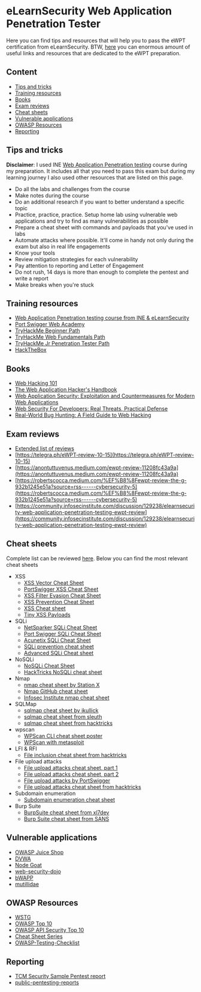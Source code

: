 # eLearnSecurity Web Application Penetration Tester

Here you can find tips and resources that will help you to pass the eWPT certification from eLearnSecurity.
BTW, [here](https://github.com/CyberSecurityUP/eWPT-Preparation) you can enormous amount of useful links and resources
that are dedicated to the eWPT preparation.


## Content
- [Tips and tricks](#tips-and-tricks)
- [Training resources](#training-resources)
- [Books](#books)
- [Exam reviews](#exam-reviews)
- [Cheat sheets](#cheat-sheets)
- [Vulnerable applications](#vulnerable-applications)
- [OWASP Resources](#owasp-resources)
- [Reporting](#reporting)


## Tips and tricks
**Disclaimer**: I used INE [Web Application Penetration testing](https://my.ine.com/CyberSecurity/courses/38316560/web-application-penetration-testing) course during my preparation. It includes all that you need to pass this exam but during 
my learning journey I also used other resources that are listed on this page. 
- Do all the labs and challenges from the course
- Make notes during the course
- Do an additional research if you want to better understand a specific topic
- Practice, practice, practice. Setup home lab using vulnerable web applications and try to find
as many vulnerabilities as possible
- Prepare a cheat sheet with commands and payloads that you've used in labs
- Automate attacks where possible. It'll come in handy not only during the exam but also in real life engagements
- Know your tools
- Review mitigation strategies for each vulnerability
- Pay attention to reporting and Letter of Engagement
- Do not rush, 14 days is more than enough to complete the pentest and write a report
- Make breaks when you're stuck

## Training resources
- [Web Application Penetration testing course from INE & eLearnSecurity](https://my.ine.com/CyberSecurity/courses/38316560/web-application-penetration-testing)
- [Port Swigger Web Academy](https://portswigger.net/web-security)
- [TryHackMe Beginner Path](https://tryhackme.com/path/outline/beginner)
- [TryHackMe Web Fundamentals Path](https://tryhackme.com/path/outline/web)
- [TryHackMe Jr Penetration Tester Path](https://tryhackme.com/path/outline/jrpenetrationtester)
- [HackTheBox](https://forum.hackthebox.com/tag/web)

## Books
- [Web Hacking 101](https://leanpub.com/web-hacking-101)
- [The Web Application Hacker's Handbook](https://www.amazon.com/Web-Application-Hackers-Handbook-Exploiting/dp/1118026470)
- [Web Application Security: Exploitation and Countermeasures for Modern Web Applications](https://www.amazon.com/Web-Application-Security-Exploitation-Countermeasures/dp/1492053112/ref=sr_1_1?crid=2GM2DG4TXUW6&dchild=1&keywords=web+security&qid=1617222285&s=books&sprefix=Web+sec%2Cstripbooks-intl-ship%2C262&sr=1-1)
- [Web Security For Developers: Real Threats, Practical Defense](https://www.amazon.com/Web-Security-Developers-Malcolm-McDonald/dp/1593279949/ref=sr_1_2?crid=2GM2DG4TXUW6&dchild=1&keywords=web+security&qid=1617222285&s=books&sprefix=Web+sec%2Cstripbooks-intl-ship%2C262&sr=1-2)
- [Real-World Bug Hunting: A Field Guide to Web Hacking](https://www.amazon.com/Real-World-Bug-Hunting-Field-Hacking/dp/1593278616/ref=sr_1_10?crid=2GM2DG4TXUW6&dchild=1&keywords=web+security&qid=1617222285&s=books&sprefix=Web+sec%2Cstripbooks-intl-ship%2C262&sr=1-10)

## Exam reviews
- [Extended list of reviews](https://github.com/CyberSecurityUP/eWPT-Preparation#reviews)
- [https://telegra.ph/eWPT-review-10-15](https://telegra.ph/eWPT-review-10-15)
- [https://anontuttuvenus.medium.com/ewpt-review-11208fc43a9a](https://anontuttuvenus.medium.com/ewpt-review-11208fc43a9a)
- [https://robertscocca.medium.com/%EF%B8%8Fewpt-review-the-g-932b1245e51a?source=rss------cybersecurity-5](https://robertscocca.medium.com/%EF%B8%8Fewpt-review-the-g-932b1245e51a?source=rss------cybersecurity-5)
- [https://community.infosecinstitute.com/discussion/129238/elearnsecurity-web-application-penetration-testing-ewpt-review](https://community.infosecinstitute.com/discussion/129238/elearnsecurity-web-application-penetration-testing-ewpt-review)

## Cheat sheets

Complete list can be reviewed [here](https://github.com/IgorSasovets/web-security-learning-resources/tree/main/Cheat_sheets).
Below you can find the most relevant cheat sheets

- XSS
  - [XSS Vector Cheat Sheet](https://gist.github.com/kurobeats/9a613c9ab68914312cbb415134795b45)
  - [PortSwigger XSS Cheat Sheet](https://portswigger.net/web-security/cross-site-scripting/cheat-sheet)
  - [XSS Filter Evasion Cheat Sheet](https://owasp.org/www-community/xss-filter-evasion-cheatsheet)
  - [XSS Prevention Cheat Sheet](https://cheatsheetseries.owasp.org/cheatsheets/Cross_Site_Scripting_Prevention_Cheat_Sheet.html)
  - [XSS Cheat sheet](https://gist.github.com/dave5623/2fe3013686e7ee1bc9324512055e146a)
  - [Tiny XSS Payloads](https://github.com/terjanq/Tiny-XSS-Payloads)
- SQLi
  - [NetSparker SQLi Cheat Sheet](https://www.netsparker.com/blog/web-security/sql-injection-cheat-sheet/)
  - [Port Swigger SQLi Cheat Sheet](https://portswigger.net/web-security/sql-injection/cheat-sheet)
  - [Acunetix SQLi Cheat Sheet](https://www.acunetix.com/blog/web-security-zone/sql-injection-cheat-sheet-for-developers/)
  - [SQLi prevention cheat sheet](https://cheatsheetseries.owasp.org/cheatsheets/SQL_Injection_Prevention_Cheat_Sheet.html)
  - [Advanced SQLi Cheat sheet](https://github.com/kleiton0x00/Advanced-SQL-Injection-Cheatsheet)
- NoSQLi
  - [NoSQLi Cheat Sheet](https://github.com/swisskyrepo/PayloadsAllTheThings/tree/master/NoSQL%20Injection)
  - [HackTricks NoSQLi cheat sheet](https://book.hacktricks.xyz/pentesting-web/nosql-injection)
- Nmap
  - [nmap cheat sheet by Station X](https://www.stationx.net/nmap-cheat-sheet/)
  - [Nmap GitHub cheat sheet](https://github.com/jasonniebauer/Nmap-Cheatsheet)
  - [Infosec Institute nmap cheat sheet](https://resources.infosecinstitute.com/topic/nmap-cheat-sheet/)
- SQLMap
  - [sqlmap cheat sheet by jkullick](https://gist.github.com/jkullick/03b98b1e44f03986c5d1fc69c092220d)
  - [sqlmap cheat sheet from sleuth](https://www.security-sleuth.com/sleuth-blog/2017/1/3/sqlmap-cheat-sheet)
  - [sqlmap cheat sheet from hacktricks](https://book.hacktricks.xyz/pentesting-web/sql-injection/sqlmap)
- wpscan
  - [WPScan CLI cheat sheet poster](https://github.com/wpscanteam/blog/blob/1075e542446584a722a380de931ef20deb664b4b/assets/posts/wpscan-posters/WPScan_CLI_Cheat_Sheet.pdf)
  - [WPScan with metasploit](https://www.exploit-db.com/docs/english/45556-wordpress-penetration-testing-using-wpscan-and-metasploit.pdf?rss)
- LFI & RFI
  - [File inclusion cheat sheet from hacktricks](https://book.hacktricks.xyz/pentesting-web/file-inclusion)
- File upload attacks
  - [File upload attacks cheat sheet, part 1](https://blog.yeswehack.com/yeswerhackers/exploitation/file-upload-attacks-part-1/)
  - [File upload attacks cheat sheet, part 2](https://blog.yeswehack.com/yeswerhackers/file-upload-attacks-part-2/)
  - [File upload attacks by PortSwigger](https://portswigger.net/web-security/file-upload)
  - [File upload attacks cheat sheet from hacktricks](https://book.hacktricks.xyz/pentesting-web/file-upload)
- Subdomain enumeration
  - [Subdomain enumeration cheat sheet](https://pentester.land/cheatsheets/2018/11/14/subdomains-enumeration-cheatsheet.html)
- Burp Suite
  - [BurpSuite cheat sheet from xl7dev](https://github.com/xl7dev/BurpSuite/blob/master/CheatSheet.md)
  - [Burp Suite cheat sheet from SANS](https://www.sans.org/posters/burp-suite-cheat-sheet/)

## Vulnerable applications

- [OWASP Juice Shop](https://owasp.org/www-project-juice-shop/)
- [DVWA](https://dvwa.co.uk/)
- [Node Goat](https://github.com/OWASP/NodeGoat)
- [web-security-dojo](https://www.mavensecurity.com/resources/web-security-dojo)
- [bWAPP](http://www.itsecgames.com/download.htm)
- [mutillidae](https://github.com/webpwnized/mutillidae)
  
## OWASP Resources
- [WSTG](https://owasp.org/www-project-web-security-testing-guide/)
- [OWASP Top 10](https://owasp.org/www-project-top-ten/)
- [OWASP API Security Top 10](https://owasp.org/www-project-api-security/)
- [Cheat Sheet Series](https://cheatsheetseries.owasp.org/)
- [OWASP-Testing-Checklist](https://github.com/tanprathan/OWASP-Testing-Checklist)

## Reporting
- [TCM Security Sample Pentest report](https://github.com/hmaverickadams/TCM-Security-Sample-Pentest-Report)
- [public-pentesting-reports](https://github.com/juliocesarfort/public-pentesting-reports)
